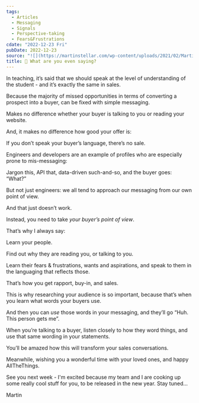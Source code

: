 ```yaml
---
tags:
  - Articles
  - Messaging
  - Signals
  - Perspective-taking
  - Fears&Frustrations
cdate: "2022-12-23 Fri"
pubDate: 2022-12-23
source: "![](https://martinstellar.com/wp-content/uploads/2021/02/MartinStellar_Coaching_Illustrations-more-sales-with-improved-messaging-and-less-jargon-300x225.png)"
title: 📄 What are you even saying?
---
```


In teaching, it’s said that we should speak at the level of understanding of the student - and it’s exactly the same in sales.

Because the majority of missed opportunities in terms of converting a prospect into a buyer, can be fixed with simple messaging.

Makes no difference whether your buyer is talking to you or reading your website.

And, it makes no difference how good your offer is:

If you don’t speak your buyer’s language, there’s no sale.

Engineers and developers are an example of profiles who are especially prone to mis-messaging:

Jargon this, API that, data-driven such-and-so, and the buyer goes: “What?”

But not just engineers: we all tend to approach our messaging from our own point of view.

And that just doesn’t work.

Instead, you need to take _your buyer’s point of view_.

That’s why I always say:

Learn your people.

Find out why they are reading you, or talking to you.

Learn their fears & frustrations, wants and aspirations, and speak to them in the languaging that reflects those.

That’s how you get rapport, buy-in, and sales.

This is why researching your audience is so important, because that’s when you learn what words your buyers use.

And then you can _use_ those words in your messaging, and they’ll go “Huh. This person gets me”.

When you’re talking to a buyer, listen closely to how they word things, and use that same wording in your statements.

You’ll be amazed how this will transform your sales conversations.

Meanwhile, wishing you a wonderful time with your loved ones, and happy AllTheThings.

See you next week - I'm excited because my team and I are cooking up some really cool stuff for you, to be released in the new year. Stay tuned...

Martin